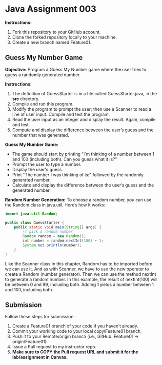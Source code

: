 # Java Assignment 003

**Instructions:**
1. Fork this repository to your GitHub account.
2. Clone the forked repository locally to your machine.
3. Create a new branch named Feature01.

## Guess My Number Game

**Objective:**
Program a Guess My Number game where the user tries to guess a randomly generated number.

**Instructions:**
1. The definition of GuessStarter is in a file called GuessStarter.java, in the **src** directory.
2. Compile and run this program.
3. Modify the program to prompt the user; then use a Scanner to read a line of user input. Compile and test the program.
4. Read the user input as an integer and display the result. Again, compile and test.
5. Compute and display the difference between the user’s guess and the number that was generated.

**Guess My Number Game:**
- The game should start by printing "I'm thinking of a number between 1 and 100 (including both). Can you guess what it is?"
- Prompt the user to type a number.
- Display the user's guess.
- Print "The number I was thinking of is:" followed by the randomly generated number.
- Calculate and display the difference between the user’s guess and the generated number.

**Random Number Generation:**
To choose a random number, you can use the Random class in java.util. Here’s how it works:
```java
import java.util.Random;

public class GuessStarter {
    public static void main(String[] args) {
        // pick a random number
        Random random = new Random();
        int number = random.nextInt(100) + 1;
        System.out.println(number);
    }
}
```

Like the Scanner class in this chapter, Random has to be imported before we can use it. And as with Scanner, we have to use the new operator to create a Random (number generator). Then we can use the method nextInt to generate a random number. In this example, the result of nextInt(100) will be between 0 and 99, including both. Adding 1 yields a number between 1 and 100, including both.

## Submission
Follow these steps for submission:
1. Create a Feature01 branch of your code if you haven't already.
2. Commit your working code to your local copy/Feature01 branch.
3. Push it to your Remote/origin branch (i.e., GitHub: Feature01 -> origin/Feature01).
4. Issue a Pull request to my instructor repo.
5. **Make sure to COPY the Pull request URL and submit it for the lab/assignment in Canvas.**